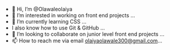 - 👋 Hi, I’m @Olawaleolaiya
- 👀 I’m interested in working on front end projects ...
- 🌱 I’m currently learning CSS ...
- I also know how to use Git & GitHub ...
- 💞️ I’m looking to collaborate on junior level front end projects ...
- 📫 How to reach me via email olaiyaolawale300@gmail.com...

<!---
Olawaleolaiya/Olawaleolaiya is a ✨ special ✨ repository because its `README.md` (this file) appears on your GitHub profile.
You can click the Preview link to take a look at your changes.
--->
